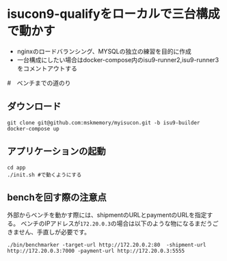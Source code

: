 # isucon9-qualifyをローカルで三台構成で動かす
- nginxのロードバランシング、MYSQLの独立の練習を目的に作成
- 一台構成にしたい場合はdocker-compose内のisu9-runner2,isu9-runner3をコメントアウトする


#　ベンチまでの道のり
## ダウンロード
```
git clone git@github.com:mskmemory/myisucon.git -b isu9-builder
docker-compose up
```

## アプリケーションの起動
```
cd app
./init.sh #で動くようにする
```

## benchを回す際の注意点
外部からベンチを動かす際には、shipmentのURLとpaymentのURLを指定する。
ベンチのIPアドレスが`172.20.0.3`の場合は以下のような物になるまだうごきません、手直しが必要です。

```
./bin/benchmarker -target-url http://172.20.0.2:80  -shipment-url http://172.20.0.3:7000 -payment-url http://172.20.0.3:5555
```